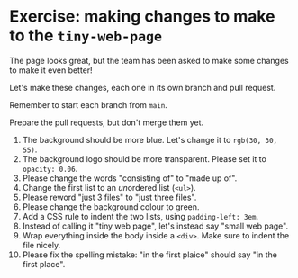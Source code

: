 # Exercise: making changes to make to the `tiny-web-page`

The page looks great, but the team has been asked to make some changes to make it even better!

Let's make these changes, each one in its own branch and pull request.

Remember to start each branch from `main`.

Prepare the pull requests, but don't merge them yet.

1. The background should be more blue. Let's change it to `rgb(30, 30, 55)`.
2. The background logo should be more transparent. Please set it to `opacity: 0.06`.
3. Please change the words "consisting of" to "made up of".
4. Change the first list to an *un*ordered list (`<ul>`).
5. Please reword "just 3 files" to "just three files".
6. Please change the background colour to green.
7. Add a CSS rule to indent the two lists, using `padding-left: 3em`.
8. Instead of calling it "tiny web page", let's instead say "small web page".
9. Wrap everything inside the body inside a `<div>`. Make sure to indent the file nicely.
10. Please fix the spelling mistake: "in the first plaice" should say "in the first place".
